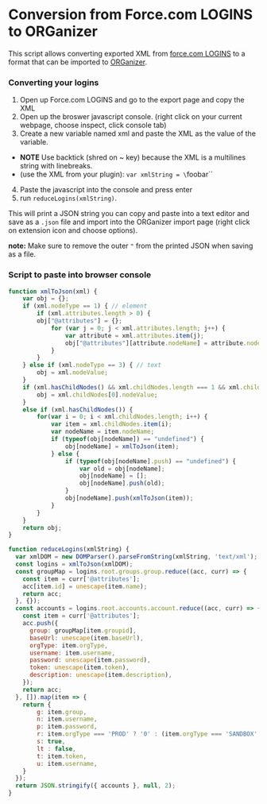 # Conversion from Force.com LOGINS to ORGanizer
This script allows converting exported XML from 
[force.com LOGINS](https://chrome.google.com/webstore/detail/forcecom-logins/ldjbglicecgnpkpdhpbogkednmmbebec?hl=en)
to a format that can be imported to 
[ORGanizer](https://chrome.google.com/webstore/detail/organizer-for-salesforce/lojdmgdchjcfnmkmodggbaafecagllnh?hl=en).

### Converting your logins
1. Open up Force.com LOGINS and go to the export page and copy the XML
2. Open up the broswer javascript console. (right click on your current webpage, choose inspect, click console tab)
3. Create a new variable named xml and paste the XML as the value of the variable.
  - **NOTE** Use backtick (shred on ~ key) because the XML is a multilines string with linebreaks.
  - (use the XML from your plugin): `var xmlString = \`<root><groups>foo</groups><accounts>bar</accounts></root>\``
4. Paste the javascript into the console and press enter
5. run `reduceLogins(xmlString)`.

This will print a JSON string you can copy and paste into a text editor and save as a `.json` file and import into the ORGanizer import page (right click on extension icon and choose options).

**note:** Make sure to remove the outer `"` from the printed JSON when saving as a file.

### Script to paste into browser console

```javascript
function xmlToJson(xml) {
	var obj = {};
	if (xml.nodeType == 1) { // element
		if (xml.attributes.length > 0) {
		obj["@attributes"] = {};
			for (var j = 0; j < xml.attributes.length; j++) {
				var attribute = xml.attributes.item(j);
				obj["@attributes"][attribute.nodeName] = attribute.nodeValue;
			}
		}
	} else if (xml.nodeType == 3) { // text
		obj = xml.nodeValue;
	}
	if (xml.hasChildNodes() && xml.childNodes.length === 1 && xml.childNodes[0].nodeType === 3) {
		obj = xml.childNodes[0].nodeValue;
	}
	else if (xml.hasChildNodes()) {
		for(var i = 0; i < xml.childNodes.length; i++) {
			var item = xml.childNodes.item(i);
			var nodeName = item.nodeName;
			if (typeof(obj[nodeName]) == "undefined") {
				obj[nodeName] = xmlToJson(item);
			} else {
				if (typeof(obj[nodeName].push) == "undefined") {
					var old = obj[nodeName];
					obj[nodeName] = [];
					obj[nodeName].push(old);
				}
				obj[nodeName].push(xmlToJson(item));
			}
		}
	}
	return obj;
}

function reduceLogins(xmlString) {
  var xmlDOM = new DOMParser().parseFromString(xmlString, 'text/xml');
  const logins = xmlToJson(xmlDOM);
  const groupMap = logins.root.groups.group.reduce((acc, curr) => {
    const item = curr['@attributes'];
    acc[item.id] = unescape(item.name);
    return acc;
  }, {});
  const accounts = logins.root.accounts.account.reduce((acc, curr) => {
    const item = curr['@attributes'];
    acc.push({
      group: groupMap[item.groupid],
      baseUrl: unescape(item.baseUrl),
      orgType: item.orgType,
      username: item.username,
      password: unescape(item.password),
      token: unescape(item.token),
      description: unescape(item.description),
    });
    return acc;
  }, []).map(item => {
    return {
        g: item.group,
        n: item.username,
        p: item.password,
        r: item.orgType === 'PROD' ? '0' : (item.orgType === 'SANDBOX' ? '1' : item.baseUrl),
        s: true,
        lt : false,
        t: item.token,
        u: item.username,
    }
  });
  return JSON.stringify({ accounts }, null, 2);
}
```